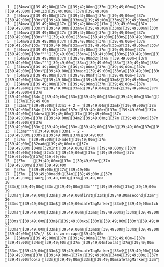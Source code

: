      1	[34mval[39;49;00m[37m [39;49;00mn[37m [39;49;00m=[37m [39;49;00m[34m123[39;49;00m;[37m[39;49;00m
     2	[34mval[39;49;00m[37m [39;49;00ma[37m [39;49;00m=[37m [39;49;00m[33ms"[39;49;00m[33mn=[39;49;00m[33m$[39;49;00mn[33m"[39;49;00m;[37m[39;49;00m
     3	[34mval[39;49;00m[37m [39;49;00ma2[37m [39;49;00m=[37m [39;49;00m[33ms"[39;49;00m[33mn=[39;49;00m[33m$[39;49;00mn[33m''[39;49;00m[33m"[39;49;00m;[37m[39;49;00m
     4	[34mval[39;49;00m[37m [39;49;00mb[37m [39;49;00m=[37m [39;49;00m[33ms"""[39;49;00m[33mn=[39;49;00m[33m$[39;49;00mn[33m"""[39;49;00m;[37m[39;49;00m
     5	[34mval[39;49;00m[37m [39;49;00mc[37m [39;49;00m=[37m [39;49;00m[33mf"[39;49;00m[33mn=[39;49;00m[33m$[39;49;00mn[33m%f[39;49;00m[33m"[39;49;00m;[37m[39;49;00m
     6	[34mval[39;49;00m[37m [39;49;00md[37m [39;49;00m=[37m [39;49;00m[33mf"""[39;49;00m[33mn=[39;49;00m[33m$[39;49;00mn[33m%f[39;49;00m[33m"""[39;49;00m;[37m[39;49;00m
     7	[34mval[39;49;00m[37m [39;49;00md2[37m [39;49;00m=[37m [39;49;00m[33ms"""[39;49;00m[33ma[39;49;00m[33m"[39;49;00m[33m"""[39;49;00m;[37m[39;49;00m
     8	[34mval[39;49;00m[37m [39;49;00me[37m [39;49;00m=[37m [39;49;00m[33ms"[39;49;00m[33mabc[39;49;00m[33m\u[39;49;00m[33m00e9[39;49;00m[33m"[39;49;00m;[37m[39;49;00m
     9	[34mval[39;49;00m[37m [39;49;00mf[37m [39;49;00m=[37m [39;49;00m[33ms"[39;49;00m[33ma[39;49;00m[33m${[39;49;00mn[33m}[39;49;00m[33mb[39;49;00m[33m"[39;49;00m;[37m[39;49;00m
    10	[34mval[39;49;00m[37m [39;49;00mg[37m [39;49;00m=[37m [39;49;00m[33ms"[39;49;00m[33ma[39;49;00m[33m${[39;49;00mn[37m [39;49;00m+[37m [39;49;00m[34m1[39;49;00m[33m}[39;49;00m[33mb[39;49;00m[33m"[39;49;00m;[37m[39;49;00m
    11	[37m[39;49;00m
    12	[33ms"[39;49;00m[33m1 + 2 = [39;49;00m[33m${[39;49;00m[37m [39;49;00m[34m1[39;49;00m[37m [39;49;00m+[37m [39;49;00m{[37m [39;49;00m[34mval[39;49;00m[37m [39;49;00mx[37m [39;49;00m=[37m [39;49;00m[34m2[39;49;00m;[37m [39;49;00mx[37m [39;49;00m}[37m [39;49;00m[33m}[39;49;00m[33m.[39;49;00m[33m"[39;49;00m[37m[39;49;00m
    13	[33ms"""[39;49;00m[33m1 + 2 = [39;49;00m[33m${[39;49;00m[37m[39;49;00m
    14	[37m  [39;49;00m[34mdef[39;49;00m[37m [39;49;00m[32madd[39;49;00m(x:[37m [39;49;00m[04m[32mInt[39;49;00m,[37m [39;49;00my:[37m [39;49;00m[04m[32mInt[39;49;00m)[37m [39;49;00m=[37m [39;49;00m{[37m[39;49;00m
    15	[37m    [39;49;00mx[37m [39;49;00m+[37m [39;49;00my[37m[39;49;00m
    16	[37m  [39;49;00m}[37m[39;49;00m
    17	[37m  [39;49;00madd([34m1[39;49;00m,[37m [39;49;00m[34m2[39;49;00m)[37m[39;49;00m
    18	[33m}[39;49;00m[33m.[39;49;00m[33m"""[39;49;00m[37m[39;49;00m
    19	[33ms"[39;49;00m[33m$[39;49;00mfirst[33m$[39;49;00msecond[33m"[39;49;00m[37m[39;49;00m
    20	[33ms"[39;49;00m[33m$[39;49;00msafeTagMarker[33m${[39;49;00mmtch.matched[33m}[39;49;00m[33m$[39;49;00msafeTagMarker[33m"[39;49;00m[37m[39;49;00m
    21	[33ms"[39;49;00m[33m$[39;49;00ma[33m$[39;49;00ma[33m$[39;49;00ma[33m${[39;49;00mb[33m}[39;49;00m[33m$[39;49;00ma[33m${[39;49;00mb[33m}[39;49;00m[33m${[39;49;00mb[33m}[39;49;00m[33m"[39;49;00m[37m[39;49;00m
    22	[33ms"[39;49;00m[33m${[39;49;00mx$[33m}[39;49;00m[33m"[39;49;00m[37m[39;49;00m
    23	[33ms"[39;49;00m[33m$[39;49;00ma[33m$$[39;49;00m[33m$[39;49;00ma[33m"[39;49;00m[37m [39;49;00m[37m// $$ is an escape[39;49;00m
    24	[34mval[39;49;00m[37m [39;49;00ma[37m [39;49;00m=[37m [39;49;00m[34m4[39;49;00m;[37m [39;49;00mfoo(a)[37m[39;49;00m
    25	[33ms"[39;49;00m[33m$[39;49;00msafeTagMarker[33m${[39;49;00m[34mval[39;49;00m[37m [39;49;00ma[37m [39;49;00m=[37m [39;49;00m[34m4[39;49;00m;[37m [39;49;00mfoo(a)[33m}[39;49;00m[33m$[39;49;00msafeTagMarker[33m"[39;49;00m
